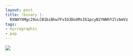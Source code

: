 ```yaml
---
layout: post
title: !binary |-
  RXN0YXMgc29uLCB1biBhw7FvIG3DoXMsIG1pcyB2YWNhY2lvbmVz
tags:
- micrographic
- pop
---
```

<img src="/images/177.jpg" />
